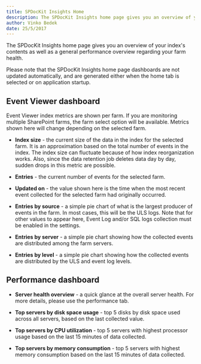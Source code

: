```yaml
---
title: SPDocKit Insights Home
description: The SPDocKit Insights home page gives you an overview of your index's contents as well as a general performance overview regarding your farm health.
author: Vinko Bedek
date: 25/5/2017
---
```


The SPDocKit Insights home page gives you an overview of your index's contents as well as a general performance overview regarding your farm health.

Please note that the SPDocKit Insights home page dashboards are not updated automatically, and are generated either when the home tab is selected or on application startup.

## Event Viewer dashboard

Event Viewer index metrics are shown per farm. If you are monitoring multiple SharePoint farms, the farm select option will be available. Metrics shown here will change depending on the selected farm.

 * __Index size__ - the current size of the data in the index for the selected farm. It is an approximation based on the total number of events in the index. The index size can fluctuate because of how index reorganization works. Also, since the data retention job deletes data day by day, sudden drops in this metric are possible.  
 
* __Entries__ - the current number of events for the selected farm. 
* __Updated on__ - the value shown here is the time when the most recent event collected for the selected farm had originally occurred. 

* __Entries by source__ - a simple pie chart of what is the largest producer of events in the farm. In most cases, this will be the ULS logs. Note that for other values to appear here, Event Log and/or SQL logs collection must be enabled in the settings.

* __Entries by server__ - a simple pie chart showing how the collected events are distributed among the farm servers.

* __Entries by level__ - a simple pie chart showing how the collected events are distributed by the ULS and event log levels.


## Performance dashboard

* __Server health overview__ - a  quick glance at the overall server health. For more details, please use the performance tab. 

* __Top servers by disk space usage__ - top 5 disks by disk space used across all servers, based on the last collected value.

* __Top servers by CPU utilization__ - top 5 servers with highest processor usage based on the last 15 minutes of data collected.
* __Top servers by memory consumption__ - top 5 servers with highest memory consumption based on the last 15 minutes of data collected.